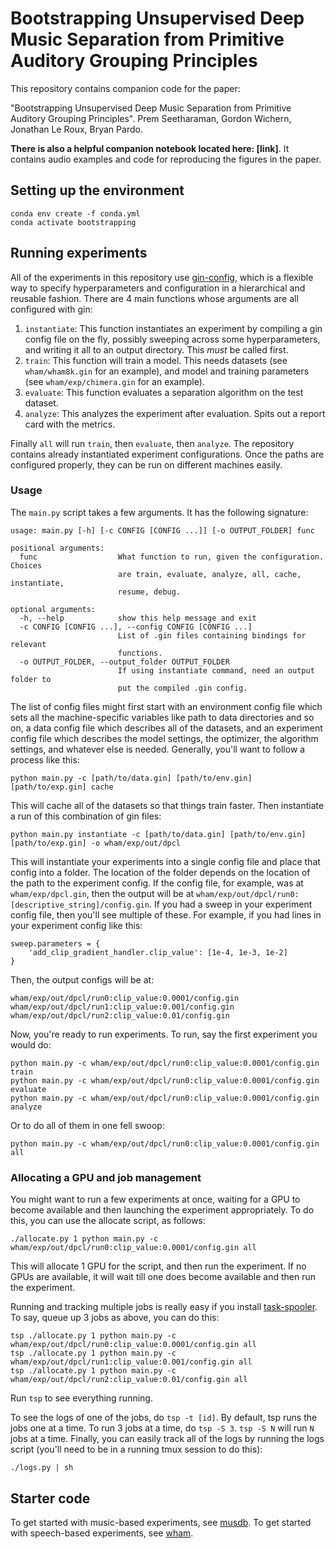 # Bootstrapping Unsupervised Deep Music Separation from Primitive Auditory Grouping Principles

This repository contains companion code for the paper:

"Bootstrapping Unsupervised Deep Music Separation from Primitive 
Auditory Grouping Principles". Prem Seetharaman, Gordon Wichern, 
Jonathan Le Roux, Bryan Pardo.

**There is also a helpful companion notebook located here: [link]**. It contains 
audio examples and code for reproducing the figures in the paper.

## Setting up the environment

```
conda env create -f conda.yml
conda activate bootstrapping
```

## Running experiments

All of the experiments in this repository use 
[gin-config](https://github.com/google/gin-config), which is a flexible
way to specify hyperparameters and configuration in a hierarchical and
reusable fashion. There are 4 main functions whose arguments are all
configured with gin:

1. `instantiate`: This function instantiates an experiment by compiling a
   gin config file on the fly, possibly sweeping across some hyperparameters,
   and writing it all to an output directory. This *must* be called first.
2. `train`: This function will train a model. This needs datasets 
   (see `wham/wham8k.gin` for an example), and model and training 
   parameters (see `wham/exp/chimera.gin` for an example).
3. `evaluate`: This function evaluates a separation algorithm on the 
   test dataset.
4. `analyze`: This analyzes the experiment after evaluation. Spits out a report
   card with the metrics.

Finally `all` will run `train`, then `evaluate`, then `analyze`. The repository
contains already instantiated experiment configurations. Once the paths are
configured properly, they can be run on different machines easily.

### Usage

The `main.py` script takes a few arguments. It has the following signature:

```
usage: main.py [-h] [-c CONFIG [CONFIG ...]] [-o OUTPUT_FOLDER] func

positional arguments:
  func                  What function to run, given the configuration. Choices
                        are train, evaluate, analyze, all, cache, instantiate,
                        resume, debug.

optional arguments:
  -h, --help            show this help message and exit
  -c CONFIG [CONFIG ...], --config CONFIG [CONFIG ...]
                        List of .gin files containing bindings for relevant
                        functions.
  -o OUTPUT_FOLDER, --output_folder OUTPUT_FOLDER
                        If using instantiate command, need an output folder to
                        put the compiled .gin config.
```

The list of config files might first start with an
environment config file which sets all the 
machine-specific variables like path to data directories and so on, a 
data config file which describes all of the datasets, 
and an experiment config file which describes
the model settings, the optimizer, the algorithm settings, and whatever else
is needed. Generally, you'll want to follow a process like this:

```
python main.py -c [path/to/data.gin] [path/to/env.gin] [path/to/exp.gin] cache
```

This will cache all of the datasets so that things train faster. Then instantiate
a run of this combination of gin files:

```
python main.py instantiate -c [path/to/data.gin] [path/to/env.gin] [path/to/exp.gin] -o wham/exp/out/dpcl
```

This will instantiate your experiments into a single config file and place that config
into a folder. The location of the folder depends on the location of the path to the
experiment config. If the config file, for example, was at `wham/exp/dpcl.gin`, then
the output will be at `wham/exp/out/dpcl/run0:[descriptive_string]/config.gin`. If you
had a sweep in your experiment config file, then you'll see multiple of these. For
example, if you had lines in your experiment config like this:

```
sweep.parameters = {
    'add_clip_gradient_handler.clip_value': [1e-4, 1e-3, 1e-2]
}
```

Then, the output configs will be at:

```
wham/exp/out/dpcl/run0:clip_value:0.0001/config.gin 
wham/exp/out/dpcl/run1:clip_value:0.001/config.gin 
wham/exp/out/dpcl/run2:clip_value:0.01/config.gin 
```

Now, you're ready to run experiments. To run, say the first experiment you would do:

```
python main.py -c wham/exp/out/dpcl/run0:clip_value:0.0001/config.gin train
python main.py -c wham/exp/out/dpcl/run0:clip_value:0.0001/config.gin evaluate
python main.py -c wham/exp/out/dpcl/run0:clip_value:0.0001/config.gin analyze
```

Or to do all of them in one fell swoop:

```
python main.py -c wham/exp/out/dpcl/run0:clip_value:0.0001/config.gin all
```

### Allocating a GPU and job management

You might want to run a few experiments at once, waiting for a GPU to become 
available and then launching the experiment appropriately. To do this, you
can use the allocate script, as follows:

```
./allocate.py 1 python main.py -c wham/exp/out/dpcl/run0:clip_value:0.0001/config.gin all
```

This will allocate 1 GPU for the script, and then run the experiment. If no GPUs are
available, it will wait till one does become available and then run the experiment.

Running and tracking multiple jobs is really easy if you install 
[task-spooler](http://manpages.ubuntu.com/manpages/xenial/man1/tsp.1.html). To say,
queue up 3 jobs as above, you can do this:

```
tsp ./allocate.py 1 python main.py -c wham/exp/out/dpcl/run0:clip_value:0.0001/config.gin all
tsp ./allocate.py 1 python main.py -c wham/exp/out/dpcl/run1:clip_value:0.001/config.gin all
tsp ./allocate.py 1 python main.py -c wham/exp/out/dpcl/run2:clip_value:0.01/config.gin all
```

Run `tsp` to see everything running.

To see the logs of one of the jobs, do `tsp -t [id]`. 
By default, tsp runs the jobs one at a time. To run 3 jobs at a time, do `tsp -S 3`.
`tsp -S N` will run `N` jobs at a time.
Finally, you can easily track all of the logs by running the logs script 
(you'll need to be in a running tmux session to do this):

```
./logs.py | sh
```

## Starter code

To get started with music-based experiments, see [musdb](musdb/README.md). To get 
started with speech-based experiments, see [wham](wham/README.md).